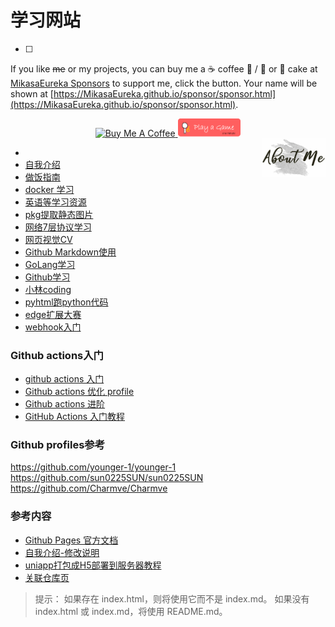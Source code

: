 # 学习网站
- [ ] 
If you like ~~me~~ or my projects, you can buy me a ☕ coffee 🍉 / 🍦 or 🍰 cake at [MikasaEureka Sponsors](https://MikasaEureka.github.io/sponsor/sponsor.html) to support me, click the button. Your name will be shown at [https://MikasaEureka.github.io/sponsor/sponsor.html](https://MikasaEureka.github.io/sponsor/sponsor.html).

<div align="center">
<!--START_SECTION:sponsors-->
<a href="https://MikasaEureka.github.io/sponsor/sponsor.html" target="_blank">
 <img src="https://cdn.buymeacoffee.com/buttons/v2/default-red.png" alt="Buy Me A Coffee" width="20%" align="topLeft">
</a>
<a href="https://MikasaEureka.github.io/L0CV-web/door/#Ui%60ojr!gns!XNTS!rqnornsrihq" target="_blank">
 <img src="sponsor/playagame.png" alt="Play a Game with Me" width="20%" align="bottomLeft">
</a>

<!--END_SECTION:sponsors-->
</div>
<a href="https://mikasaeureka.github.io/MikasaEureka/" target="_blank">
 <img src="image/aboutme.jpg" alt="About me" width="20%" align="right">
</a>

- []()
- [自我介绍](https://mikasaeureka.github.io/intro/)  
- [做饭指南](https://mikasaeureka.github.io/How2Cook-Home/)  
- [docker 学习](https://yeasy.gitbook.io/docker_practice/)  
- [英语等学习资源](https://tuostudy.com/)  
- [pkg提取静态图片](https://github.com/notscuffed/repkg)  
- [网络7层协议学习](https://xiaolincoding.com/)  
- [网页视觉CV](https://mikasaeureka.github.io/L0CV-web/)  
- [Github Markdown使用](https://www.cnblogs.com/longronglang/p/8453047.html)  
- [GoLang学习](https://github.com/aceld/golang)
- [Github学习](https://github.phodal.com/)
- [小林coding](https://xiaolincoding.com/)
- [pyhtml跑python代码](https://blog.csdn.net/TeamCode/article/details/124841016)  
- [edge扩展大赛](https://edgecontest.microsoft.com/index.html)  
- [webhook入门](https://www.cnblogs.com/wqbin/p/13150805.html)  


### Github actions入门  
- [github actions 入门](https://juejin.cn/post/6960126908180725773)  
- [Github actions 优化 profile](https://github.com/lowlighter/metrics)
- [Github actions 进阶](https://www.jianshu.com/p/022086076190)
- [GitHub Actions 入门教程](http://www.ruanyifeng.com/blog/2019/09/getting-started-with-github-actions.html)

### Github profiles参考  
 https://github.com/younger-1/younger-1  
 https://github.com/sun0225SUN/sun0225SUN  
 https://github.com/Charmve/Charmve  
 

### 参考内容

- [Github Pages 官方文档](https://docs.github.com/cn/pages)  
- [自我介绍-修改说明](https://github.com/Jiaocz/Personal-page/wiki)  
- [uniapp打包成H5部署到服务器教程](https://www.jianshu.com/p/dee3043bc994)  
- [关联仓库页](https://docs.github.com/cn/pages/configuring-a-custom-domain-for-your-github-pages-site/managing-a-custom-domain-for-your-github-pages-site)  

> 提示： 如果存在 index.html，则将使用它而不是 index.md。 如果没有 index.html 或 index.md，将使用 README.md。
